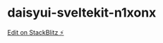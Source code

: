 # daisyui-sveltekit-n1xonx

[Edit on StackBlitz ⚡️](https://stackblitz.com/edit/daisyui-sveltekit-n1xonx)